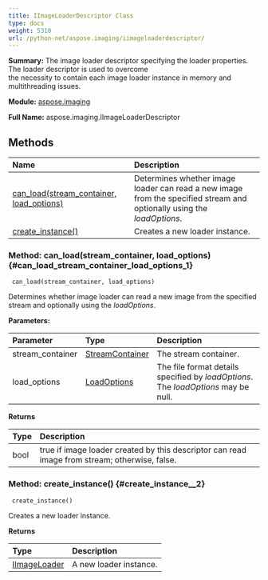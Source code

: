 ```yaml
---
title: IImageLoaderDescriptor Class
type: docs
weight: 5310
url: /python-net/aspose.imaging/iimageloaderdescriptor/
---
```


**Summary:** The image loader descriptor specifying the loader properties. The loader descriptor is used to overcome<br/>            the necessity to contain each image loader instance in memory and multithreading issues.

**Module:** [aspose.imaging](/imaging/python-net/aspose.imaging/)

**Full Name:** aspose.imaging.IImageLoaderDescriptor

## **Methods**
| **Name** | **Description** |
| :- | :- |
| [can_load(stream_container, load_options)](#can_load_stream_container_load_options_1) | Determines whether image loader can read a new image from the specified stream and optionally using the _loadOptions_. |
| [create_instance()](#create_instance__2) | Creates a new loader instance. |


### Method: can_load(stream_container, load_options) {#can_load_stream_container_load_options_1}


```
 can_load(stream_container, load_options) 
```

Determines whether image loader can read a new image from the specified stream and optionally using the _loadOptions_.

**Parameters:**

| Parameter | Type | Description |
| :- | :- | :- |
| stream_container | [StreamContainer](/imaging/python-net/aspose.imaging/streamcontainer/) | The stream container. |
| load_options | [LoadOptions](/imaging/python-net/aspose.imaging/loadoptions/) | The file format details specified by _loadOptions_. The _loadOptions_ may be null. |

**Returns**

| Type | Description |
| :- | :- |
| bool | <c>true</c> if image loader created by this descriptor can read image from stream; otherwise, <c>false</c>. |


### Method: create_instance() {#create_instance__2}


```
 create_instance() 
```

Creates a new loader instance.

**Returns**

| Type | Description |
| :- | :- |
| [IImageLoader](/imaging/python-net/aspose.imaging/iimageloader/) | A new loader instance. |


